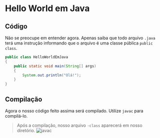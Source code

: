 # Hello World em Java

## Código
Não se preocupe em entender agora. Apenas saiba que todo arquivo `.java` terá uma instrução
informando que o arquivo é uma classe pública `public class`. 
```java 
public class HelloWorldEmJava
{
    public static void main(String[] args)
    {
        System.out.println("Olá!");
    }
}
```

## Compilação
Agora o nosso código feito assima será compilado. Utilize `javac` para compilá-lo.
> Após a compilação, nosso arquivo `·class` aparecerá em nosso diretório. 
![javac](https://github.com/FireguiQueen/Java/assets/98475125/af921f07-2acf-406c-8d7d-f01ff6a6c506)

